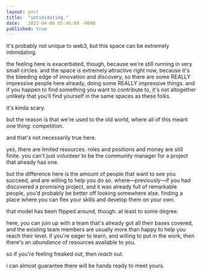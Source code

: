 ```yaml
---
layout: post
title:  "intimidating."
date:   2022-04-06 05:46:00 -0600
published: true
---
```


it's probably not unique to web3, but this space can be extremely intimidating.

the feeling here is exacerbated, though, because we're still running in very small circles. and the space is extremely attractive right now, because it's the bleeding edge of innovation and discovery, so there are some REALLY impressive people here already, doing some REALLY impressive things. and if you happen to find something you want to contribute to, it's not altogether unlikely that you'll find yourself in the same spaces as these folks.

it's kinda scary.

but the reason is that we're used to the old world, where all of this meant one thing: competition.

and that's not necessarily true here. 

yes, there are limited resources. roles and positions and money are still finite. you can't just volunteer to be the community manager for a project that already has one. 

but the difference here is the amount of people that want to see you succeed, and are willing to help you do so. where—previously—if you had discovered a promising project, and it was already full of remarkable people, you'd probably be better off looking somewhere else. finding a place where you can flex your skills and develop them on your own.

that model has been flipped around, though. at least to some degree. 

here, you can join up with a team that's already got all their bases covered, and the existing team members are usually more than happy to help you reach their level. if you're eager to learn, and willing to put in the work, then there's an *abundance* of resources available to you. 

so if you're feeling freaked out, then *reach* out. 

i can almost guarantee there will be hands ready to meet yours. 
